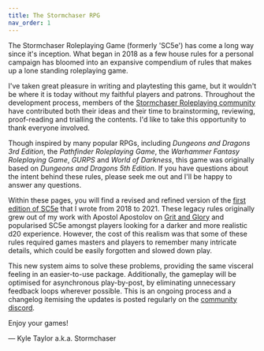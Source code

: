 ```yaml
---
title: The Stormchaser RPG
nav_order: 1
---
```


The Stormchaser Roleplaying Game (formerly 'SC5e') has come a long way since it's inception. What began in 2018 as a few house rules for a personal campaign has bloomed into an expansive compendium of rules that makes up a lone standing roleplaying game.

I've taken great pleasure in writing and playtesting this game, but it wouldn't be where it is today without my faithful players and patrons. Throughout the development process, members of the [Stormchaser Roleplaying community](https://discord.gg/HX9EK4A "Stormchaser Roleplaying on Discord") have contributed both their ideas and their time to brainstorming, reviewing, proof-reading and trialling the contents. I'd like to take this opportunity to thank everyone involved.

Though inspired by many popular RPGs, including *Dungeons and Dragons 3rd Edition*, the *Pathfinder Roleplaying Game*, the *Warhammer Fantasy Roleplaying Game*, *GURPS* and *World of Darkness*, this game was originally based on *Dungeons and Dragons 5th Edition*. If you have questions about the intent behind these rules, please seek me out and I'll be happy to answer any questions.

Within these pages, you will find a revised and refined version of the [first edition of SC5e](https://www.gmbinder.com/share/-MjzjZBb7BG23h6HaK7J "SC5e Legacy Index") that I wrote from 2018 to 2021. These legacy rules originally grew out of my work with Apostol Apostolov on [Grit and Glory](https://www.gmbinder.com/share/-LDHolQY2FURKf-8xCT3) and popularised SC5e amongst players looking for a darker and more realistic d20 experience. However, the cost of this realism was that some of these rules required games masters and players to remember many intricate details, which could be easily forgotten and slowed down play.

This new system aims to solve these problems, providing the same visceral feeling in an easier-to-use package. Additionally, the gameplay will be optimised for asynchronous play-by-post, by eliminating unnecessary feedback loops wherever possible. This is an ongoing process and a changelog itemising the updates is posted regularly on the [community discord](https://discord.gg/HX9EK4A "Stormchaser Roleplaying on Discord").

Enjoy your games!

— Kyle Taylor a.k.a. Stormchaser
